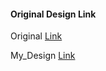 #### Original Design Link

Original [Link](https://nicepage.com/website-builder-software/preview/international-brand-and-design-agency-427433?device=desktop)

My_Design [Link](https://varunuk09.github.io/HTML_PROJECTS/nicepage_8/)

